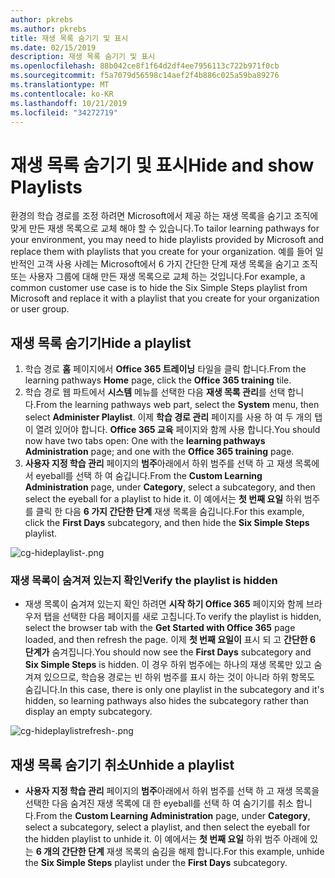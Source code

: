 ```yaml
---
author: pkrebs
ms.author: pkrebs
title: 재생 목록 숨기기 및 표시
ms.date: 02/15/2019
description: 재생 목록 숨기기 및 표시
ms.openlocfilehash: 88b042ce8f1f64d2df4ee7956113c722b971f0cb
ms.sourcegitcommit: f5a7079d56598c14aef2f4b886c025a59ba89276
ms.translationtype: MT
ms.contentlocale: ko-KR
ms.lasthandoff: 10/21/2019
ms.locfileid: "34272719"
---
```

# <a name="hide-and-show-playlists"></a><span data-ttu-id="17705-103">재생 목록 숨기기 및 표시</span><span class="sxs-lookup"><span data-stu-id="17705-103">Hide and show Playlists</span></span>

<span data-ttu-id="17705-104">환경의 학습 경로를 조정 하려면 Microsoft에서 제공 하는 재생 목록을 숨기고 조직에 맞게 만든 재생 목록으로 교체 해야 할 수 있습니다.</span><span class="sxs-lookup"><span data-stu-id="17705-104">To tailor learning pathways for your environment, you may need to hide playlists provided by Microsoft and replace them with playlists that you create for your organization.</span></span> <span data-ttu-id="17705-105">예를 들어 일반적인 고객 사용 사례는 Microsoft에서 6 가지 간단한 단계 재생 목록을 숨기고 조직 또는 사용자 그룹에 대해 만든 재생 목록으로 교체 하는 것입니다.</span><span class="sxs-lookup"><span data-stu-id="17705-105">For example, a common customer use case is to hide the Six Simple Steps playlist from Microsoft and replace it with a playlist that you create for your organization or user group.</span></span> 

## <a name="hide-a-playlist"></a><span data-ttu-id="17705-106">재생 목록 숨기기</span><span class="sxs-lookup"><span data-stu-id="17705-106">Hide a playlist</span></span>

1. <span data-ttu-id="17705-107">학습 경로 **홈** 페이지에서 **Office 365 트레이닝** 타일을 클릭 합니다.</span><span class="sxs-lookup"><span data-stu-id="17705-107">From the learning pathways **Home** page, click the **Office 365 training** tile.</span></span>
2. <span data-ttu-id="17705-108">학습 경로 웹 파트에서 **시스템** 메뉴를 선택한 다음 **재생 목록 관리**를 선택 합니다.</span><span class="sxs-lookup"><span data-stu-id="17705-108">From the learning pathways web part, select the **System** menu, then select **Administer Playlist**.</span></span> <span data-ttu-id="17705-109">이제 **학습 경로 관리** 페이지를 사용 하 여 두 개의 탭이 열려 있어야 합니다. **Office 365 교육** 페이지와 함께 사용 합니다.</span><span class="sxs-lookup"><span data-stu-id="17705-109">You should now have two tabs open: One with the **learning pathways Administration** page; and one with the **Office 365 training** page.</span></span> 
3. <span data-ttu-id="17705-110">**사용자 지정 학습 관리** 페이지의 **범주**아래에서 하위 범주를 선택 하 고 재생 목록에서 eyeball를 선택 하 여 숨깁니다.</span><span class="sxs-lookup"><span data-stu-id="17705-110">From the **Custom Learning Administration** page, under **Category**, select a subcategory, and then select the eyeball for a playlist to hide it.</span></span> <span data-ttu-id="17705-111">이 예에서는 **첫 번째 요일** 하위 범주를 클릭 한 다음 **6 가지 간단한 단계** 재생 목록을 숨깁니다.</span><span class="sxs-lookup"><span data-stu-id="17705-111">For this example, click the **First Days** subcategory, and then hide the **Six Simple Steps** playlist.</span></span>  

![cg-hideplaylist-.png](media/cg-hideplaylist.png)

### <a name="verify-the-playlist-is-hidden"></a><span data-ttu-id="17705-113">재생 목록이 숨겨져 있는지 확인</span><span class="sxs-lookup"><span data-stu-id="17705-113">Verify the playlist is hidden</span></span>
- <span data-ttu-id="17705-114">재생 목록이 숨겨져 있는지 확인 하려면 **시작 하기 Office 365** 페이지와 함께 브라우저 탭을 선택한 다음 페이지를 새로 고칩니다.</span><span class="sxs-lookup"><span data-stu-id="17705-114">To verify the playlist is hidden, select the browser tab with the **Get Started with Office 365** page loaded, and then refresh the page.</span></span> <span data-ttu-id="17705-115">이제 **첫 번째 요일이** 표시 되 고 **간단한 6 단계가** 숨겨집니다.</span><span class="sxs-lookup"><span data-stu-id="17705-115">You should now see the **First Days** subcategory and **Six Simple Steps** is hidden.</span></span> <span data-ttu-id="17705-116">이 경우 하위 범주에는 하나의 재생 목록만 있고 숨겨져 있으므로, 학습용 경로는 빈 하위 범주를 표시 하는 것이 아니라 하위 항목도 숨깁니다.</span><span class="sxs-lookup"><span data-stu-id="17705-116">In this case, there is only one playlist in the subcategory and it's hidden, so learning pathways also hides the subcategory rather than display an empty subcategory.</span></span> 

![cg-hideplaylistrefresh-.png](media/cg-hideplaylistrefresh.png)

## <a name="unhide-a-playlist"></a><span data-ttu-id="17705-118">재생 목록 숨기기 취소</span><span class="sxs-lookup"><span data-stu-id="17705-118">Unhide a playlist</span></span>

- <span data-ttu-id="17705-119">**사용자 지정 학습 관리** 페이지의 **범주**아래에서 하위 범주를 선택 하 고 재생 목록을 선택한 다음 숨겨진 재생 목록에 대 한 eyeball를 선택 하 여 숨기기를 취소 합니다.</span><span class="sxs-lookup"><span data-stu-id="17705-119">From the **Custom Learning Administration** page, under **Category**, select a subcategory, select a playlist, and then select the eyeball for the hidden playlist to unhide it.</span></span> <span data-ttu-id="17705-120">이 예에서는 **첫 번째 요일** 하위 범주 아래에 있는 **6 개의 간단한 단계** 재생 목록의 숨김을 해제 합니다.</span><span class="sxs-lookup"><span data-stu-id="17705-120">For this example, unhide the **Six Simple Steps** playlist under the **First Days** subcategory.</span></span>  

